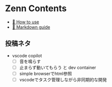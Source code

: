 # Zenn Contents

- [📘 How to use](https://zenn.dev/zenn/articles/zenn-cli-guide)
- [📘 Markdown guide](https://zenn.dev/zenn/articles/markdown-guide)

## 投稿ネタ

- vscode copilot
  - [ ] 音を鳴らす
  - [ ] 止まらず動いてもらう と dev container
  - [ ] simple browserでhtml参照
  - [ ] vscodeでタスク管理しながら非同期的な開発
